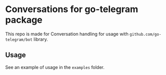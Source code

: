 # Conversations for go-telegram package

This repo is made for Conversation handling for usage with `github.com/go-telegram/bot` library.

## Usage

See an example of usage in the `examples` folder.